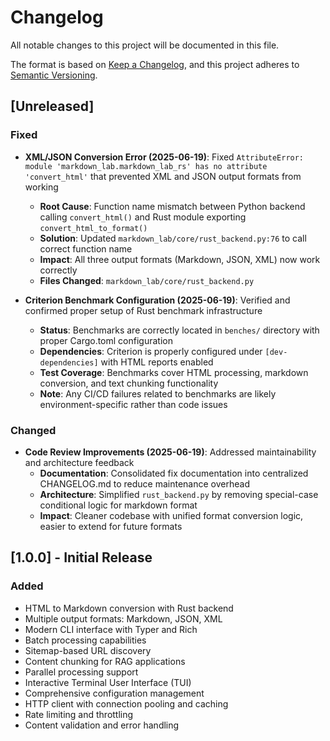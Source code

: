 # Changelog

All notable changes to this project will be documented in this file.

The format is based on [Keep a Changelog](https://keepachangelog.com/en/1.0.0/),
and this project adheres to [Semantic Versioning](https://semver.org/spec/v2.0.0.html).

## [Unreleased]

### Fixed

- **XML/JSON Conversion Error (2025-06-19)**: Fixed `AttributeError: module 'markdown_lab.markdown_lab_rs' has no attribute 'convert_html'` that prevented XML and JSON output formats from working
  - **Root Cause**: Function name mismatch between Python backend calling `convert_html()` and Rust module exporting `convert_html_to_format()`
  - **Solution**: Updated `markdown_lab/core/rust_backend.py:76` to call correct function name
  - **Impact**: All three output formats (Markdown, JSON, XML) now work correctly
  - **Files Changed**: `markdown_lab/core/rust_backend.py`

- **Criterion Benchmark Configuration (2025-06-19)**: Verified and confirmed proper setup of Rust benchmark infrastructure
  - **Status**: Benchmarks are correctly located in `benches/` directory with proper Cargo.toml configuration
  - **Dependencies**: Criterion is properly configured under `[dev-dependencies]` with HTML reports enabled
  - **Test Coverage**: Benchmarks cover HTML processing, markdown conversion, and text chunking functionality
  - **Note**: Any CI/CD failures related to benchmarks are likely environment-specific rather than code issues

### Changed

- **Code Review Improvements (2025-06-19)**: Addressed maintainability and architecture feedback
  - **Documentation**: Consolidated fix documentation into centralized CHANGELOG.md to reduce maintenance overhead
  - **Architecture**: Simplified `rust_backend.py` by removing special-case conditional logic for markdown format
  - **Impact**: Cleaner codebase with unified format conversion logic, easier to extend for future formats

## [1.0.0] - Initial Release

### Added

- HTML to Markdown conversion with Rust backend
- Multiple output formats: Markdown, JSON, XML
- Modern CLI interface with Typer and Rich
- Batch processing capabilities
- Sitemap-based URL discovery
- Content chunking for RAG applications
- Parallel processing support
- Interactive Terminal User Interface (TUI)
- Comprehensive configuration management
- HTTP client with connection pooling and caching
- Rate limiting and throttling
- Content validation and error handling
